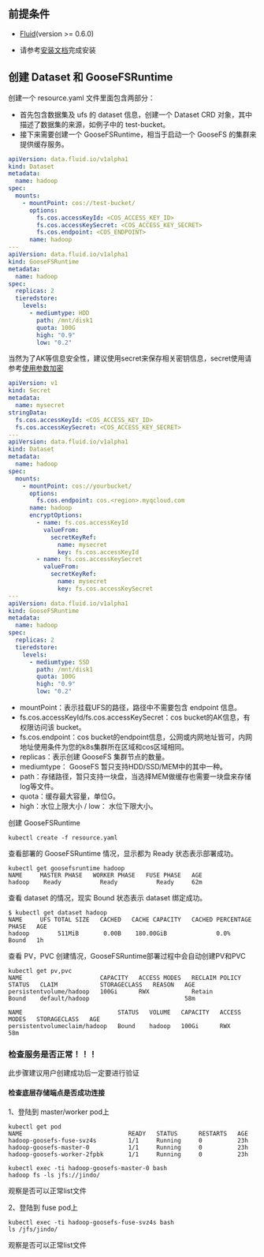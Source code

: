 ## 前提条件


- [Fluid](https://github.com/fluid-cloudnative/fluid)(version >= 0.6.0)
  
- 请参考[安装文档](../introduction/goosefs_fluid_install-安装文档.md)完成安装
## 创建 Dataset 和 GooseFSRuntime


创建一个 resource.yaml 文件里面包含两部分：

- 首先包含数据集及 ufs 的 dataset 信息，创建一个 Dataset CRD 对象，其中描述了数据集的来源，如例子中的 test-bucket。
- 接下来需要创建一个 GooseFSRuntime，相当于启动一个 GooseFS 的集群来提供缓存服务。



```yaml
apiVersion: data.fluid.io/v1alpha1
kind: Dataset
metadata:
  name: hadoop
spec:
  mounts:
    - mountPoint: cos://test-bucket/
      options:
        fs.cos.accessKeyId: <COS_ACCESS_KEY_ID>
        fs.cos.accessKeySecret: <COS_ACCESS_KEY_SECRET>
        fs.cos.endpoint: <COS_ENDPOINT> 
      name: hadoop
---
apiVersion: data.fluid.io/v1alpha1
kind: GooseFSRuntime
metadata:
  name: hadoop
spec:
  replicas: 2
  tieredstore:
    levels:
      - mediumtype: HDD
        path: /mnt/disk1
        quota: 100G
        high: "0.9"
        low: "0.2"
```


当然为了AK等信息安全性，建议使用secret来保存相关密钥信息，secret使用请参考[使用参数加密](./jindo_fluid_encryptOption.md)


```yaml
apiVersion: v1
kind: Secret
metadata:
  name: mysecret
stringData:
  fs.cos.accessKeyId: <COS_ACCESS_KEY_ID>
  fs.cos.accessKeySecret: <COS_ACCESS_KEY_SECRET>
---
apiVersion: data.fluid.io/v1alpha1
kind: Dataset
metadata:
  name: hadoop
spec:
  mounts:
    - mountPoint: cos://yourbucket/
      options:
        fs.cos.endpoint: cos.<region>.myqcloud.com
      name: hadoop
      encryptOptions:
        - name: fs.cos.accessKeyId
          valueFrom:
            secretKeyRef:
              name: mysecret
              key: fs.cos.accessKeyId
        - name: fs.cos.accessKeySecret
          valueFrom:
            secretKeyRef:
              name: mysecret
              key: fs.cos.accessKeySecret
---
apiVersion: data.fluid.io/v1alpha1
kind: GooseFSRuntime
metadata:
  name: hadoop
spec:
  replicas: 2
  tieredstore:
    levels:
      - mediumtype: SSD
        path: /mnt/disk1
        quota: 100G
        high: "0.9"
        low: "0.2"
```


- mountPoint：表示挂载UFS的路径，路径中不需要包含 endpoint 信息。
- fs.cos.accessKeyId/fs.cos.accessKeySecret：cos bucket的AK信息，有权限访问该 bucket。
- fs.cos.endpoint：cos bucket的endpoint信息，公网或内网地址皆可，内网地址使用条件为您的k8s集群所在区域和cos区域相同。
- replicas：表示创建 GooseFS 集群节点的数量。
- mediumtype： GooseFS 暂只支持HDD/SSD/MEM中的其中一种。
- path：存储路径，暂只支持一块盘，当选择MEM做缓存也需要一块盘来存储log等文件。
- quota：缓存最大容量，单位G。
- high：水位上限大小 / low： 水位下限大小。



创建 GooseFSRuntime


```shell
kubectl create -f resource.yaml
```


查看部署的 GooseFSRuntime 情况，显示都为 Ready 状态表示部署成功。
```shell
kubectl get goosefsruntime hadoop
NAME     MASTER PHASE   WORKER PHASE   FUSE PHASE   AGE
hadoop    Ready           Ready           Ready     62m
```


查看 dataset 的情况，现实 Bound 状态表示 dataset 绑定成功。


```shell
$ kubectl get dataset hadoop
NAME     UFS TOTAL SIZE   CACHED   CACHE CAPACITY   CACHED PERCENTAGE   PHASE   AGE
hadoop        511MiB       0.00B    180.00GiB              0.0%          Bound   1h
```


查看 PV，PVC 创建情况，GooseFSRuntime部署过程中会自动创建PV和PVC
```shell
kubectl get pv,pvc
NAME                      CAPACITY   ACCESS MODES   RECLAIM POLICY   STATUS   CLAIM            STORAGECLASS   REASON   AGE
persistentvolume/hadoop   100Gi      RWX            Retain           Bound    default/hadoop                           58m

NAME                           STATUS   VOLUME   CAPACITY   ACCESS MODES   STORAGECLASS   AGE
persistentvolumeclaim/hadoop   Bound    hadoop   100Gi      RWX                           58m
```
### 检查服务是否正常！！！
此步骤建议用户创建成功后一定要进行验证

#### 检查底层存储端点是否成功连接
1、登陆到 master/worker pod上
```shell
kubectl get pod
NAME                              READY   STATUS      RESTARTS   AGE
hadoop-goosefs-fuse-svz4s         1/1     Running     0          23h
hadoop-goosefs-master-0           1/1     Running     0          23h
hadoop-goosefs-worker-2fpbk       1/1     Running     0          23h
```
```shell
kubectl exec -ti hadoop-goosefs-master-0 bash
hadoop fs -ls jfs://jindo/
```
观察是否可以正常list文件

2、登陆到 fuse pod上
```shell
kubectl exec -ti hadoop-goosefs-fuse-svz4s bash
ls /jfs/jindo/
```
观察是否可以正常list文件
